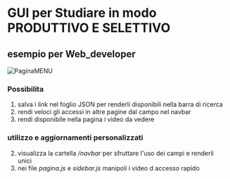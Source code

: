 # GUI per Studiare in modo PRODUTTIVO E SELETTIVO 
## esempio per Web_developer

![PaginaMENU](C:/Users/Utente/Desktop/proveProgetti/prove_Go/provaServer/Cattura.JPG)

### Possibilita
1. salva i link nel foglio JSON per renderli disponibili nella barra di ricerca
2. rendi veloci gli accessi in altre pagine dal campo nel navbar
3. rendi disponibile nella pagina i video da vedere

### utilizzo e aggiornamenti personalizzati
2. visualizza la cartella */navbar* per sfruttare l'uso dei campi e renderli unici
3. nei file *pagina.js* e *sidebar.js* manipoli i video d accesso rapido